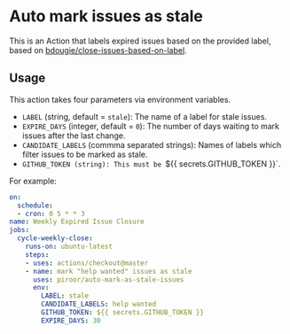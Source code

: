 # Auto mark issues as stale
This is an Action that labels expired issues based on the provided label, based on [bdougie/close-issues-based-on-label](https://github.com/bdougie/close-issues-based-on-label).

## Usage

This action takes four parameters via environment variables.

* `LABEL` (string, default = `stale`): The name of a label for stale issues.
* `EXPIRE_DAYS` (integer, default = `0`): The number of days waiting to mark issues after the last change.
* `CANDIDATE_LABELS` (commma separated strings): Names of labels which filter issues to be marked as stale.
* `GITHUB_TOKEN (string): This must be `${{ secrets.GITHUB_TOKEN }}`.

For example:

```yml
on:
  schedule:
  - cron: 0 5 * * 3 
name: Weekly Expired Issue Closure
jobs:
  cycle-weekly-close:
    runs-on: ubuntu-latest
    steps:
    - uses: actions/checkout@master
    - name: mark "help wanted" issues as stale
      uses: piroor/auto-mark-as-stale-issues
      env:
        LABEL: stale
        CANDIDATE_LABELS: help wanted
        GITHUB_TOKEN: ${{ secrets.GITHUB_TOKEN }}
        EXPIRE_DAYS: 30
```
